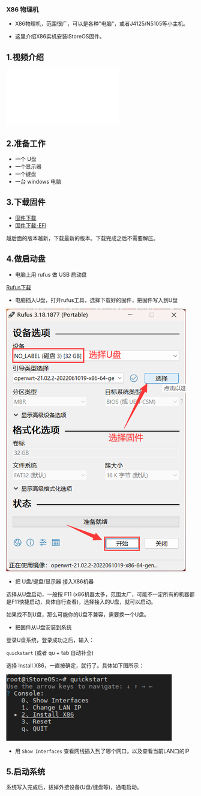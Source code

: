 ### X86 物理机

* X86物理机，范围很广，可以是各种"电脑"，或者J4125/N5105等小主机。

* 这里介绍X86实机安装iStoreOS固件。

## 1.视频介绍

<iframe src="//player.bilibili.com/player.html?aid=811882019&bvid=BV1p34y1j7Jw&cid=729311389&page=1" scrolling="no" border="0" frameborder="no" framespacing="0" allowfullscreen="true"> </iframe>

## 2.准备工作

* 一个 U盘
* 一个显示器
* 一个键盘
* 一台 windows 电脑

## 3.下载固件

* [固件下载](https://fw.koolcenter.com/iStoreOS/x86_64/)
* [固件下载-EFI](https://fw.koolcenter.com/iStoreOS/x86_64_efi/)

越后面的版本越新，下载最新的版本。下载完成之后不需要解压。

## 4.做启动盘

* 电脑上用 rufus 做 USB 启动盘 

[Rufus下载](https://rufus.ie/zh/)

* 电脑插入U盘，打开rufus工具，选择下载好的固件，把固件写入到U盘

![install.png](./install/install_x86.png)

* 把 U盘/键盘/显示器 接入X86机器

选择从U盘启动，一般按 F11 (x86机器太多，范围太广，可能不一定所有的机器都是F11快捷启动，具体自行查看)，选择接入的U盘，就可以启动。

如果找不到U盘，那么可能你的U盘不兼容，需要换一个U盘。

* 把固件从U盘安装到系统

登录U盘系统，登录成功之后，输入：

`quickstart` (或者 qu + tab 自动补全)

选择 Install X86，一直按确定，就行了。具体如下图所示：

![install.png](./install/install.png)

* 用 `Show Interfaces` 查看网线插入到了哪个网口，以及查看当前LAN口的IP

## 5.启动系统

系统写入完成后，拔掉外接设备(U盘/键盘等)，通电启动。
